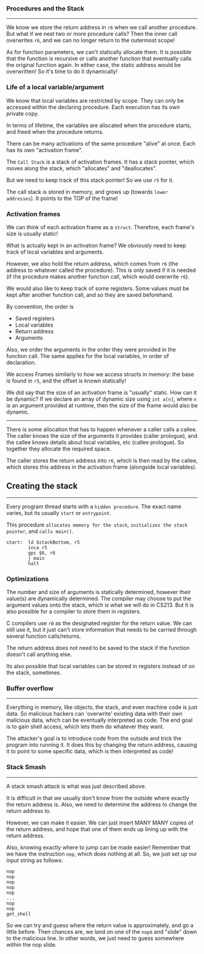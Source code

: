 ### Procedures and the Stack

---

We know we store the return address in `r6` when we call another procedure. But what if we nest two or more procedure calls? Then the inner call overwrites `r6`, and we can no longer return to the outermost scope!

As for function parameters, we can't statically allocate them. It is possible that the function is recursive or calls another function that eventually calls the original function again. In either case, the static address would be overwritten! So it's time to do it dynamically!

### Life of a local variable/argument

We know that local variables are restricted by scope. They can only be accessed within the declaring procedure. Each execution has its own private copy. 

In terms of lifetime, the variables are allocated when the procedure starts, and freed when the procedure returns.

There can be many activations of the same procedure "alive" at once. Each has its own "activation frame".

The `Call Stack` is a stack of activation frames. It has a stack pointer, which moves along the stack, which "allocates" and "deallocates".

But we need to keep track of this stack pointer! So we use `r5` for it. 

The call stack is stored in memory, and grows up (towards `lower addresses`). It points to the TOP of the frame!

### Activation frames

We can think of each activation frame as a `struct`. Therefore, each frame's size is usually static!

What is actually kept in an activation frame? We obviously need to keep track of local variables and arguments. 

However, we also hold the return address, which comes from `r6` (the address to whatever called the procedure). This is only saved if it is needed (if the procedure makes another function call, which would overwrite `r6`). 

We would also like to keep track of some registers. Some values must be kept after another function call, and so they are saved beforehand.

By convention, the order is 

- Saved registers
- Local variables
- Return address
- Arguments

Also, we order the arguments in the order they were provided in the function call. The same applies for the local variables, in order of declaration.

We access Frames similarly to how we access structs in memory: the base is found in `r5`, and the offset is known statically!

We did say that the size of an activation frame is "usually" static. How can it be dynamic? If we declare an array of dynamic size using `int a[n]`, where `n` is an argument provided at runtime, then the size of the frame would also be dynamic.

---

There is some allocation that has to happen whenever a caller calls a callee. The caller knows the size of the arguments it provides (caller prologue), and the callee knows details about local variables, etc (callee prologue). So together they allocate the required space.

The caller stores the return address into `r6`, which is then read by the callee, which stores this address in the activation frame (alongside local variables).

## Creating the stack

---

Every program thread starts with a `hidden procedure`. The exact name varies, but its usually `start` or `entrypoint`.

This procedure `allocates memory for the stack`, `initializes the stack pointer`, and `calls main()`.

```
start:  ld $stackBottom, r5
        inca r5
        gpc $6, r6
        j main
        halt
```

### Optimizations

The number and size of arguments is statically determined, however their value(s) are dynamically determined. The compiler may choose to put the argument values onto the stack, which is what we will do in CS213. But it is also possible for a compiler to store them in registers. 

C compilers use `r0` as the designated register for the return value. We can still use it, but it just can't store information that needs to be carried through several function calls/returns.

The return address does not need to be saved to the stack if the function doesn't call anything else.

Its also possible that local variables can be stored in registers instead of on the stack, sometimes.

### Buffer overflow
---

Everything in memory, like objects, the stack, and even machine code is just data. So malicious hackers can 'overwrite' existing data with their own malicious data, which can be eventually interpreted as code. The end goal is to gain shell access, which lets them do whatever they want.

The attacker's goal is to introduce code from the outside and trick the program into running it. It does this by changing the return address, causing it to point to some specific data, which is then interpreted as code!

### Stack Smash

---

A stack smash attack is what was just described above. 

It is difficult in that we usually don't know from the outside where exactly the return address is. Also, we need to determine the address to change the return address to. 

However, we can make it easier. We can just insert MANY MANY copies of the return address, and hope that one of them ends up lining up with the return address. 

Also, knowing exactly where to jump can be made easier! Remember that we have the instruction `nop`, which does nothing at all. So, we just set up our input string as follows:
```
nop
nop
nop
nop
nop
...
nop
nop
get_shell
```

 So we can try and guess where the return value is approximately, and go a little before. Then chances are, we land on one of the `nop`s and "slide" down to the malicious line. In other words, we just need to guess somewhere within the nop slide.




